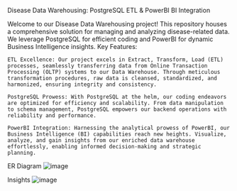 Disease Data Warehousing: PostgreSQL ETL & PowerBI BI Integration


Welcome to our Disease Data Warehousing project! This repository houses a comprehensive solution for managing and analyzing disease-related data. We leverage PostgreSQL for efficient coding and PowerBI for dynamic Business Intelligence insights.
Key Features:

    ETL Excellence: Our project excels in Extract, Transform, Load (ETL) processes, seamlessly transferring data from Online Transaction Processing (OLTP) systems to our Data Warehouse. Through meticulous transformation procedures, raw data is cleansed, standardized, and harmonized, ensuring integrity and consistency.

    PostgreSQL Prowess: With PostgreSQL at the helm, our coding endeavors are optimized for efficiency and scalability. From data manipulation to schema management, PostgreSQL empowers our backend operations with reliability and performance.

    PowerBI Integration: Harnessing the analytical prowess of PowerBI, our Business Intelligence (BI) capabilities reach new heights. Visualize, analyze, and gain insights from our enriched data warehouse effortlessly, enabling informed decision-making and strategic planning.


ER Diagram
![image](https://github.com/user-attachments/assets/9b85b7a0-be17-486e-8765-b47c1c41924b)

Insights
![image](https://github.com/user-attachments/assets/88889dce-5a6b-4c15-a6ed-f60ebd1a5ea6)

